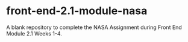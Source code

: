 # front-end-2.1-module-nasa
A blank repository to complete the NASA Assignment during Front End Module 2.1 Weeks 1-4.
